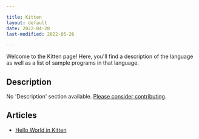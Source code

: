 ```yaml
---

title: Kitten
layout: default
date: 2022-04-28
last-modified: 2022-05-26

---
```


Welcome to the Kitten page! Here, you'll find a description of the language as well as a list of sample programs in that language.

## Description

No 'Description' section available. [Please consider contributing](https://github.com/TheRenegadeCoder/sample-programs-website).

## Articles

- [Hello World in Kitten](https://sampleprograms.io/projects/hello-world/kitten)